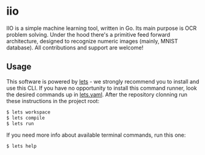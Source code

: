 # iio
IIO is a simple machine learning tool, written in Go. Its main purpose is OCR problem solving.
Under the hood there's a primitive feed forward architecture, designed to recognize numeric
images (mainly, MNIST database). All contributions and support are welcome! 

## Usage
This software is powered by [lets](https://github.com/lets-cli/lets) - we strongly recommend you
to install and use this CLI. If you have no opportunity to install this command runner, look the
desired commands up in [lets.yaml](https://github.com/xXxRisingTidexXx/iio/blob/master/lets.yaml).
After the repository clonning run these instructions in the project root:
```bash
$ lets workspace
$ lets compile
$ lets run
```
If you need more info about available terminal commands, run this one:
```bash
$ lets help
```
